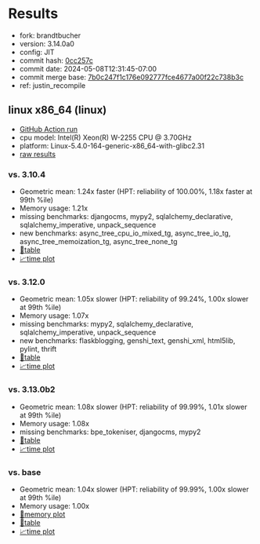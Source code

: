 # Results

- fork: brandtbucher
- version: 3.14.0a0
- config: JIT
- commit hash: [0cc257c](https://github.com/brandtbucher/cpython/commit/0cc257c)
- commit date: 2024-05-08T12:31:45-07:00
- commit merge base: [7b0c247f1c176e092777fce4677a00f22c738b3c](https://github.com/brandtbucher/cpython/commit/7b0c247f1c176e092777fce4677a00f22c738b3c)
- ref: justin_recompile

## linux x86_64 (linux)

- [GitHub Action run](https://github.com/faster-cpython/benchmarking/actions/runs/9009448216)
- cpu model: Intel(R) Xeon(R) W-2255 CPU @ 3.70GHz
- platform: Linux-5.4.0-164-generic-x86_64-with-glibc2.31
- [raw results](bm-20240508-linux-x86_64-brandtbucher-justin_recompile-3.14.0a0-0cc257c.json)

### vs. 3.10.4

- Geometric mean: 1.24x faster (HPT: reliability of 100.00%, 1.18x faster at 99th %ile)
- Memory usage: 1.21x
- missing benchmarks: djangocms, mypy2, sqlalchemy_declarative, sqlalchemy_imperative, unpack_sequence
- new benchmarks: async_tree_cpu_io_mixed_tg, async_tree_io_tg, async_tree_memoization_tg, async_tree_none_tg
- [📄table](bm-20240508-linux-x86_64-brandtbucher-justin_recompile-3.14.0a0-0cc257c-vs-3.10.4.md)
- [📈time plot](bm-20240508-linux-x86_64-brandtbucher-justin_recompile-3.14.0a0-0cc257c-vs-3.10.4.svg)

### vs. 3.12.0

- Geometric mean: 1.05x slower (HPT: reliability of 99.24%, 1.00x slower at 99th %ile)
- Memory usage: 1.07x
- missing benchmarks: mypy2, sqlalchemy_declarative, sqlalchemy_imperative, unpack_sequence
- new benchmarks: flaskblogging, genshi_text, genshi_xml, html5lib, pylint, thrift
- [📄table](bm-20240508-linux-x86_64-brandtbucher-justin_recompile-3.14.0a0-0cc257c-vs-3.12.0.md)
- [📈time plot](bm-20240508-linux-x86_64-brandtbucher-justin_recompile-3.14.0a0-0cc257c-vs-3.12.0.svg)

### vs. 3.13.0b2

- Geometric mean: 1.08x slower (HPT: reliability of 99.99%, 1.01x slower at 99th %ile)
- Memory usage: 1.08x
- missing benchmarks: bpe_tokeniser, djangocms, mypy2
- [📄table](bm-20240508-linux-x86_64-brandtbucher-justin_recompile-3.14.0a0-0cc257c-vs-3.13.0b2.md)
- [📈time plot](bm-20240508-linux-x86_64-brandtbucher-justin_recompile-3.14.0a0-0cc257c-vs-3.13.0b2.svg)

### vs. base

- Geometric mean: 1.04x slower (HPT: reliability of 99.99%, 1.00x slower at 99th %ile)
- Memory usage: 1.00x
- [🧠memory plot](bm-20240508-linux-x86_64-brandtbucher-justin_recompile-3.14.0a0-0cc257c-vs-base-mem.svg)
- [📄table](bm-20240508-linux-x86_64-brandtbucher-justin_recompile-3.14.0a0-0cc257c-vs-base.md)
- [📈time plot](bm-20240508-linux-x86_64-brandtbucher-justin_recompile-3.14.0a0-0cc257c-vs-base.svg)

